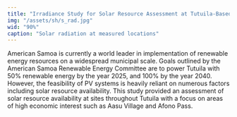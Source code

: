 ```yaml
---
title: "Irradiance Study for Solar Resource Assessment at Tutuila-Based Measurement Stations"
img: "/assets/sh/s_rad.jpg"
wid: "90%"
caption: "Solar radiation at measured locations"
---
```



American Samoa is currently a world leader in implementation of renewable energy resources on a widespread municipal scale.  Goals outlined by the American Samoa Renewable Energy Committee are to power Tutuila with 50% renewable energy by the year 2025, and 100% by the year 2040. However, the feasibility of PV systems is heavily reliant on numerous factors including  solar resource availability. This study provided an assessment of solar resource availability at sites throughout Tutuila with a focus on areas of high economic interest such as Aasu Village and Afono Pass.  
